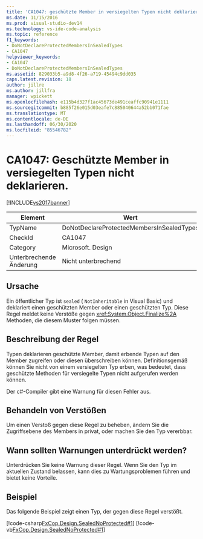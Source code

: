 ```yaml
---
title: 'CA1047: geschützte Member in versiegelten Typen nicht deklarieren | Microsoft-Dokumentation'
ms.date: 11/15/2016
ms.prod: visual-studio-dev14
ms.technology: vs-ide-code-analysis
ms.topic: reference
f1_keywords:
- DoNotDeclareProtectedMembersInSealedTypes
- CA1047
helpviewer_keywords:
- CA1047
- DoNotDeclareProtectedMembersInSealedTypes
ms.assetid: 829033b5-a9d8-4f26-a719-45494c9dd035
caps.latest.revision: 18
author: jillre
ms.author: jillfra
manager: wpickett
ms.openlocfilehash: e115b4d327f1ac45673de491ceaffc90941e1111
ms.sourcegitcommit: b885f26e015d03eafe7c885040644a52bb071fae
ms.translationtype: MT
ms.contentlocale: de-DE
ms.lasthandoff: 06/30/2020
ms.locfileid: "85546782"
---
```

# <a name="ca1047-do-not-declare-protected-members-in-sealed-types"></a>CA1047: Geschützte Member in versiegelten Typen nicht deklarieren.
[!INCLUDE[vs2017banner](../includes/vs2017banner.md)]

|Element|Wert|
|-|-|
|TypName|DoNotDeclareProtectedMembersInSealedTypes|
|CheckId|CA1047|
|Category|Microsoft. Design|
|Unterbrechende Änderung|Nicht unterbrechend|

## <a name="cause"></a>Ursache
 Ein öffentlicher Typ ist `sealed` ( `NotInheritable` in Visual Basic) und deklariert einen geschützten Member oder einen geschützten Typ. Diese Regel meldet keine Verstöße gegen <xref:System.Object.Finalize%2A> Methoden, die diesem Muster folgen müssen.

## <a name="rule-description"></a>Beschreibung der Regel
 Typen deklarieren geschützte Member, damit erbende Typen auf den Member zugreifen oder diesen überschreiben können. Definitionsgemäß können Sie nicht von einem versiegelten Typ erben, was bedeutet, dass geschützte Methoden für versiegelte Typen nicht aufgerufen werden können.

 Der c#-Compiler gibt eine Warnung für diesen Fehler aus.

## <a name="how-to-fix-violations"></a>Behandeln von Verstößen
 Um einen Verstoß gegen diese Regel zu beheben, ändern Sie die Zugriffsebene des Members in privat, oder machen Sie den Typ vererbbar.

## <a name="when-to-suppress-warnings"></a>Wann sollten Warnungen unterdrückt werden?
 Unterdrücken Sie keine Warnung dieser Regel. Wenn Sie den Typ im aktuellen Zustand belassen, kann dies zu Wartungsproblemen führen und bietet keine Vorteile.

## <a name="example"></a>Beispiel
 Das folgende Beispiel zeigt einen Typ, der gegen diese Regel verstößt.

 [!code-csharp[FxCop.Design.SealedNoProtected#1](../snippets/csharp/VS_Snippets_CodeAnalysis/FxCop.Design.SealedNoProtected/cs/FxCop.Design.SealedNoProtected.cs#1)]
 [!code-vb[FxCop.Design.SealedNoProtected#1](../snippets/visualbasic/VS_Snippets_CodeAnalysis/FxCop.Design.SealedNoProtected/vb/FxCop.Design.SealedNoProtected.vb#1)]
